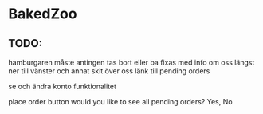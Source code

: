 # BakedZoo

## TODO:
hamburgaren måste antingen tas bort eller ba fixas med info om oss längst ner till vänster och annat skit över oss
länk till pending orders



se och ändra konto funktionalitet

place order button 
would you like to see all pending orders?
Yes, No